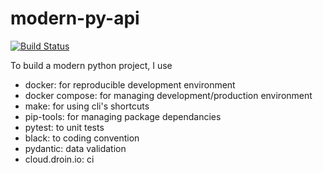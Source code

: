 # modern-py-api

[![Build Status](https://cloud.drone.io/api/badges/KwangYeol/modern-py-api/status.svg)](https://cloud.drone.io/KwangYeol/modern-py-api)

To build a modern python project, I use

- docker: for reproducible development environment
- docker compose: for managing development/production environment
- make: for using cli's shortcuts
- pip-tools: for managing package dependancies
- pytest: to unit tests
- black: to coding convention
- pydantic: data validation
- cloud.droin.io: ci
